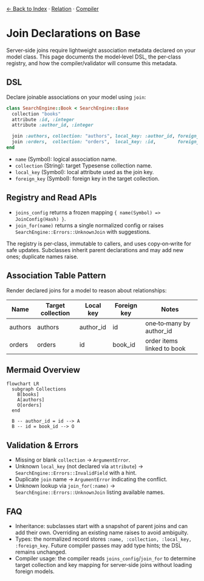 [← Back to Index](./index.md) · [Relation](./relation.md) · [Compiler](./compiler.md)

# Join Declarations on Base

Server‑side joins require lightweight association metadata declared on your model class. This page documents the model‑level DSL, the per‑class registry, and how the compiler/validator will consume this metadata.

## DSL

Declare joinable associations on your model using `join`:

```ruby
class SearchEngine::Book < SearchEngine::Base
  collection "books"
  attribute :id, :integer
  attribute :author_id, :integer

  join :authors, collection: "authors", local_key: :author_id, foreign_key: :id
  join :orders,  collection: "orders",  local_key: :id,        foreign_key: :book_id
end
```

- `name` (Symbol): logical association name.
- `collection` (String): target Typesense collection name.
- `local_key` (Symbol): local attribute used as the join key.
- `foreign_key` (Symbol): foreign key in the target collection.

## Registry and Read APIs

- `joins_config` returns a frozen mapping `{ name(Symbol) => JoinConfig(Hash) }`.
- `join_for(name)` returns a single normalized config or raises `SearchEngine::Errors::UnknownJoin` with suggestions.

The registry is per‑class, immutable to callers, and uses copy‑on‑write for safe updates. Subclasses inherit parent declarations and may add new ones; duplicate names raise.

## Association Table Pattern

Render declared joins for a model to reason about relationships:

| Name    | Target collection | Local key   | Foreign key | Notes |
|---------|-------------------|-------------|-------------|-------|
| authors | authors           | author_id   | id          | one‑to‑many by author_id |
| orders  | orders            | id          | book_id     | order items linked to book |

## Mermaid Overview

```mermaid
flowchart LR
  subgraph Collections
    B[books]
    A[authors]
    O[orders]
  end

  B -- author_id = id --> A
  B -- id = book_id --> O
```

## Validation & Errors

- Missing or blank `collection` → `ArgumentError`.
- Unknown `local_key` (not declared via `attribute`) → `SearchEngine::Errors::InvalidField` with a hint.
- Duplicate `join` name → `ArgumentError` indicating the conflict.
- Unknown lookup via `join_for(:name)` → `SearchEngine::Errors::UnknownJoin` listing available names.

## FAQ

- Inheritance: subclasses start with a snapshot of parent joins and can add their own. Overriding an existing name raises to avoid ambiguity.
- Types: the normalized record stores `:name, :collection, :local_key, :foreign_key`. Future compiler passes may add type hints; the DSL remains unchanged.
- Compiler usage: the compiler reads `joins_config`/`join_for` to determine target collection and key mapping for server‑side joins without loading foreign models.

